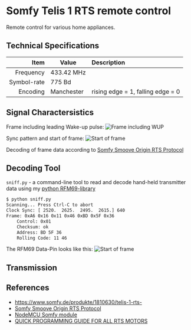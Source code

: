 # Somfy Telis 1 RTS remote control

Remote control for various home appliances.

## Technical Specifications

Item | Value | Description
-------------: | ------------- | :-------------
Frequency  | 433.42 MHz |
Symbol-rate | 775 Bd
Encoding | Manchester | rising edge = 1, falling edge = 0

## Signal Charactersistics

Frame including leading Wake-up pulse:
![Frame including WUP](docs/spectrum_magnitude.png)

Sync pattern and start of frame:
![Start of frame](docs/start_of_frame.png)

Decoding of frame data according to [Somfy Smoove Origin RTS Protocol](https://pushstack.wordpress.com/somfy-rts-protocol/)

## Decoding Tool

`sniff.py` - a command-line tool to read and decode hand-held transmitter data using my [python RFM69-library](https://github.com/henrythasler/rfm69)

```bash
$ python sniff.py
Scanning... Press Ctrl-C to abort
Clock Sync: [ 2520.  2625.  2495.  2615.] 640
Frame: 0xA6 0x16 0x11 0x46 0xBD 0x5F 0x36
    Control: 0x01
    Checksum: ok
    Address: BD 5F 36
    Rolling Code: 11 46
```

The RFM69 Data-Pin looks like this:
![Start of frame](docs/data_pin.png)

## Transmission

## References

* https://www.somfy.de/produkte/1810630/telis-1-rts-
* [Somfy Smoove Origin RTS Protocol](https://pushstack.wordpress.com/somfy-rts-protocol/)
* [NodeMCU Somfy module](https://nodemcu.readthedocs.io/en/master/en/modules/somfy/)
* [QUICK PROGRAMMING GUIDE FOR ALL RTS MOTORS](http://www.automatedshadeinc.com/files/motors/all-somfy-rts%20motors-programming-quick-guide-02-09.pdf)

